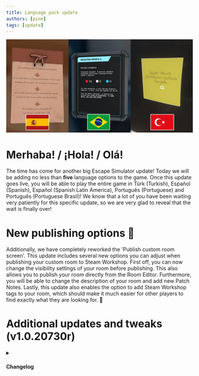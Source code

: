 ```yaml
---
title: Language pack update
authors: [pine]
tags: [update]
---
```


![img](./languages.png)

# Merhaba! / ¡Hola! / Olá!
The time has come for another big Escape Simulator update! Today we will be adding no less than **five** language options to the game. Once this update goes live, you will be able to play the entire game in Türk (Turkish), Español (Spanish), Español (Spanish Latin America), Português (Portuguese) and Português (Portuguese Brasil)! We know that a lot of you have been waiting very patiently for this specific update, so we are very glad to reveal that the wait is finally over!

<!--truncate-->

# New publishing options 📝
Additionally, we have completely reworked the 'Publish custom room screen'. This update includes several new options you can adjust when publishing your custom room to Steam Workshop. First off, you can now change the visibility settings of your room before publishing. This also allows you to publish your room directly from the Room Editor. Furthermore, you will be able to change the description of your room and add new Patch Notes. Lastly, this update also enables the option to add Steam Workshop tags to your room, which should make it much easier for other players to find exactly what they are looking for. 👀

# Additional updates and tweaks (v1.0.20730r)

<details><summary><h4>Changelog</h4></summary>

-  New trigger option: Trigger when all players enter the trigger
-  New lock option: Added parity XOR and exclusive XOR
-  New hair options for Cori's dad 🙂
-  New languages
-  Game optimizations, should run more smoothly and take less memory
-  Loop animations soft-lock in custom rooms fixed
-  UX tweaks for controller and general feel of the game so it is more uniform

</details>